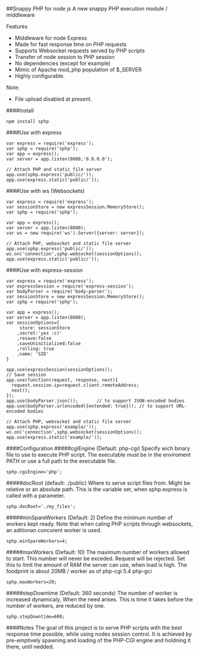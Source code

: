 ##Snappy PHP for node js
A new snappy PHP execution module / middleware 

Features
* Middleware for node Express
* Made for fast response time on PHP requests
* Supports Websocket requests served by PHP scripts
* Transfer of node session to PHP session
* No dependencies (except for example)
* Mimic of Apache mod_php population of $_SERVER
* Highly configurable.

Note:
* File upload disabled at present.

####Install

    npm install sphp


####Use with express

    var express = require('express');
    var sphp = require('sphp');
    var app = express();
    var server = app.listen(8080,'0.0.0.0');
    
    // Attach PHP and static file server
    app.use(sphp.express('public/'));
    app.use(express.static('public/'));

####Use with ws (Websockets)

    var express = require('express');
    var sessionStore = new expressSession.MemoryStore();
    var sphp = require('sphp');
    
    var app = express();
    var server = app.listen(8080);
    var ws = new require('ws').Server({server: server});
    
    // Attach PHP, websocket and static file server
    app.use(sphp.express('public/'));
    ws.on('connection',sphp.websocket(sessionOptions));
    app.use(express.static('public/'));
    
####Use with express-session

    var express = require('express');
    var expressSession = require('express-session');
    var bodyParser = require('body-parser');
    var sessionStore = new expressSession.MemoryStore();
    var sphp = require('sphp');
    
    var app = express();
    var server = app.listen(8080);
    var sessionOptions={
         store: sessionStore
        ,secret:'yes :c)'
        ,resave:false
        ,saveUninitialized:false
        ,rolling: true
        ,name: 'SID'
    }

    app.use(expressSession(sessionOptions));
    // Save session 
    app.use(function(request, response, next){ 
      request.session.ip=request.client.remoteAddress;
      next();
    });
    app.use(bodyParser.json());       // to support JSON-encoded bodies
    app.use(bodyParser.urlencoded({extended: true})); // to support URL-encoded bodies

    // Attach PHP, websocket and static file server
    app.use(sphp.express('example/'));
    ws.on('connection',sphp.websocket(sessionOptions));
    app.use(express.static('example/'));

####Configuration
#####cgiEngine (Default: php-cgi)
Specify wich binary file to use to execute PHP script. The executable must be in the enviroment PATH or use a full path to the executable file.

    sphp.cgiEngine='php';

#####docRoot (default: ./public)
Where to serve script files from. Might be relative or an absolute path. This is the variable set, when sphp.express is called with a parameter.

    sphp.docRoot='./my_files';

#####minSpareWorkers (Default: 2)
Define the minimum number of workers kept ready. 
Note that when caling PHP scripts through websockets, an aditionan concurent worker is used. 

    sphp.minSpareWorkers=4;

#####maxWorkers (Default: 10)
The maximum number of workers allowed to start. This number will never be exceded. Request will be rejected.
Set this to limit the amount of RAM the server can use, when load is high. The foodprint is about 20MB / worker as of php-cgi 5.4 php-gci

    sphp.maxWorkers=20;

#####stepDowntime (Default: 360 seconds)
The number of worker is increased dynamicaly, When the need arises. This is time it takes before the number of workers, are reduced by one.

    sphp.stepDowntime=600;


####Notes
The goal of this project is to serve PHP scripts with the best response time possible, while using nodes session control. 
It is achieved by pre-emptively spawning and loading of the PHP-CGI engine and holdning it there, until nedded.


